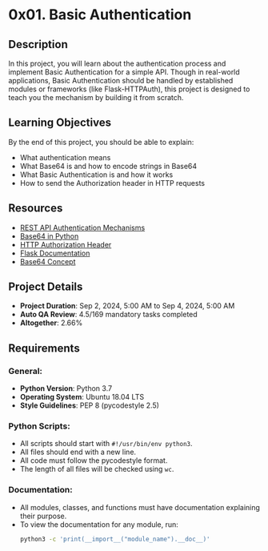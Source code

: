 # 0x01. Basic Authentication

## Description
In this project, you will learn about the authentication process and implement Basic Authentication for a simple API. Though in real-world applications, Basic Authentication should be handled by established modules or frameworks (like Flask-HTTPAuth), this project is designed to teach you the mechanism by building it from scratch.

## Learning Objectives
By the end of this project, you should be able to explain:
- What authentication means
- What Base64 is and how to encode strings in Base64
- What Basic Authentication is and how it works
- How to send the Authorization header in HTTP requests

## Resources
- [REST API Authentication Mechanisms](https://intranet.alxswe.com/rltoken/ssg5umgsMk5jKM8WRHk2Ug)
- [Base64 in Python](https://intranet.alxswe.com/rltoken/RpaPRyKx1rdHgRSUyuPfeg)
- [HTTP Authorization Header](https://intranet.alxswe.com/rltoken/WlARq8tQPUGQq5VphLKM4w)
- [Flask Documentation](https://intranet.alxswe.com/rltoken/Zes_6jyFTaaem1lG47oTjQ)
- [Base64 Concept](https://intranet.alxswe.com/rltoken/br6Rp4iMaOce6EAC-JQnOw)

## Project Details
- **Project Duration**: Sep 2, 2024, 5:00 AM to Sep 4, 2024, 5:00 AM
- **Auto QA Review**: 4.5/169 mandatory tasks completed
- **Altogether**: 2.66%

## Requirements

### General:
- **Python Version**: Python 3.7
- **Operating System**: Ubuntu 18.04 LTS
- **Style Guidelines**: PEP 8 (pycodestyle 2.5)
  
### Python Scripts:
- All scripts should start with `#!/usr/bin/env python3`.
- All files should end with a new line.
- All code must follow the pycodestyle format.
- The length of all files will be checked using `wc`.

### Documentation:
- All modules, classes, and functions must have documentation explaining their purpose.
- To view the documentation for any module, run: 
  ```bash
  python3 -c 'print(__import__("module_name").__doc__)'
